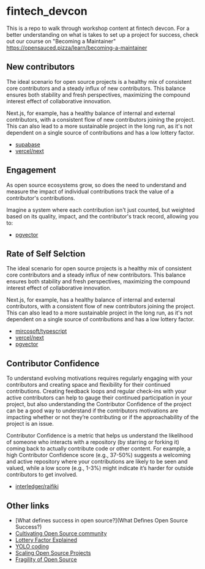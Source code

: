 # fintech_devcon
This is a repo to walk through workshop content at fintech devcon. For a better understanding on what is takes to set up a project for success, check out our course on "Becoming a Maintainer" 
https://opensauced.pizza/learn/becoming-a-maintainer

## New contributors
The ideal scenario for open source projects is a healthy mix of consistent core contributors and a steady influx of new contributors. This balance ensures both stability and fresh perspectives, maximizing the compound interest effect of collaborative innovation.

Next.js, for example, has a healthy balance of internal and external contributors, with a consistent flow of new contributors joining the project. This can also lead to a more sustainable project in the long run, as it's not dependent on a single source of contributions and has a low lottery factor.

- [supabase](https://oss.fyi/sZNF90k)
- [vercel/next](https://oss.fyi/SwYVOsO)

## Engagement
As open source ecosystems grow, so does the need to understand and measure the impact of individual contributions track the value of a contributor's contributions.

Imagine a system where each contribution isn't just counted, but weighted based on its quality, impact, and the contributor's track record, allowing you to:

-  [pgvector](https://oss.fyi/xVSoKm8)

## Rate of Self Selction

The ideal scenario for open source projects is a healthy mix of consistent core contributors and a steady influx of new contributors. This balance ensures both stability and fresh perspectives, maximizing the compound interest effect of collaborative innovation.

Next.js, for example, has a healthy balance of internal and external contributors, with a consistent flow of new contributors joining the project. This can also lead to a more sustainable project in the long run, as it's not dependent on a single source of contributions and has a low lottery factor.

- [mircosoft/typescript](https://oss.fyi/NSnggzq)
- [vercel/next](https://oss.fyi/SwYVOsO)
- [pgvector](https://oss.fyi/xVSoKm8)

## Contributor Confidence

To understand evolving motivations requires regularly engaging with your contributors and creating space and flexibility for their continued contributions. Creating feedback loops and regular check-ins with your active contributors can help to gauge their continued participation in your project, but also understanding the Contributor Confidence of the project can be a good way to understand if the contributors motivations are impacting whether or not they’re contributing or if the approachability of the project is an issue.

Contributor Confidence is a metric that helps us understand the likelihood of someone who interacts with a repository (by starring or forking it) coming back to actually contribute code or other content. For example, a high Contributor Confidence score (e.g., 37-50%) suggests a welcoming and active repository where your contributions are likely to be seen and valued, while a low score (e.g., 1-3%) might indicate it’s harder for outside contributors to get involved.

- [interledger/raifiki](https://oss.fyi/rqC9RLn)

## Other links

- [What defines success in open source?](What Defines Open Source Success?)
- [Cultivating Open Source community](https://opensauced.pizza/blog/open-source-community)
- [Lottery Factor Explained](https://opensauced.pizza/blog/Understanding-the-Lottery-Factor)
- [YOLO coding](https://opensauced.pizza/blog/yolo-coder)
- [Scaling Open Source Projects](https://opensauced.pizza/blog/scaling-oss-projects)
- [Fragility of Open Source](https://opensauced.pizza/blog/problems-with-open-source)
